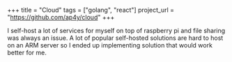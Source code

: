 +++
title = "Cloud"
tags = ["golang", "react"]
project_url = "https://github.com/ap4y/cloud"
+++

I self-host a lot of services for myself on top of raspberry pi and
file sharing was always an issue. A lot of popular self-hosted
solutions are hard to host on an ARM server so I ended up implementing
solution that would work better for me.
